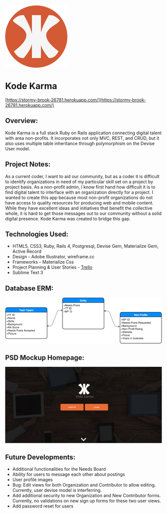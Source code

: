![Kode Karma](public/kodeKarma.png "logo")
# Kode Karma
[https://stormy-brook-26781.herokuapp.com/](https://stormy-brook-26781.herokuapp.com/)

## Overview:
Kode Karma is a full stack Ruby on Rails application connecting digital talent with area non-profits.
It incorporates not only MVC, REST, and CRUD, but it also uses multiple table inheritance through polymorphism on the Devise User model.

## Project Notes:
As a current coder, I want to aid our community, but as a coder it is difficult to identify organizations in need of my particular skill set on a project by project basis.
As a non-profit admin, I know first hand how difficult it is to find digital talent to interface with an organization directly for a project.
I wanted to create this app because most non-profit organizations do not have access to quality resources for producing web and mobile content.
While they have excellent ideas and initiatives that benefit the collective whole, it is hard to get those messages out to our community without a solid digital presence.
Kode Karma was created to bridge this gap.

## Technologies Used:
+ HTML5, CSS3, Ruby, Rails 4, Postgresql, Devise Gem, Materialize Gem, Active Record
+ Design - Adobe Illustrator, wireframe.cc
+ Frameworks - Materialize Css
+ Project Planning & User Stories - [Trello](https://trello.com/b/b4sKX3VN/kode-karma)
+ Sublime Text 3

## Database ERM:
![Database ERM](public/erm.png "Database ERM")

## PSD Mockup Homepage:
![PSD Mockup](public/Kode-Karma-Mockup.png "PSD Mockup")

## Future Developments:
+ Additional functionalities for the Needs Board
+ Ability for users to message each other about postings
+ User profile images
+ Bug: Edit views for both Organization and Contributor to allow editing. Currently, user devise model is interferring.
+ Add additional security to new Organization and New Contributor forms. Currently, no validations on new sign up forms for these two user views.
+ Add password reset for users
